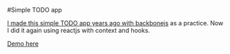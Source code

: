 #Simple TODO app

[I made this simple TODO app years ago with backbonejs](https://github.com/ricurdofh/todotasks) as a practice. Now I did it again using reactjs with context and hooks.

[Demo here](https://ricurdofh.github.io/todotask-react/)
